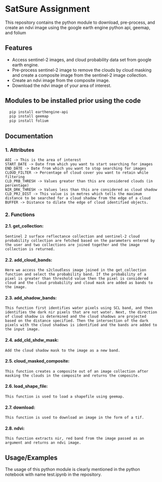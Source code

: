# SatSure Assignment 

This repository contains the python module to download, pre-process, and create an ndvi image using the google earth engine python api, geemap, and folium


## Features

- Access sentinel-2 images, and cloud probability data set from google earth engine.
- Pre-process sentinel-2 image to remove the clouds by cloud masking and create a composite image from the sentinel-2 image collection.
- Create an ndvi image from the composite image.
- Download the ndvi image of your area of interest.


## Modules to be installed prior using the code

```bash
  pip install earthengine-api
  pip install geemap
  pip install folium
```
    

## Documentation

### 1. Attributes
    AOI -> This is the area of interest
    START_DATE -> Date from which you want to start searching for images
    END_DATE -> Date from which you want to stop searching for images
    CLOUD_FILTER -> Percentage of cloud cover you want to retain while filtering
    CLD_PRB_THRESH -> Values greater than this are considered clouds (in percentage)
    NIR_DRK_THRESH -> Values less than this are considered as cloud shadow
    CLD_PRJ_DIST -> This value is in metres which tells the maximum distance to be searched for a cloud shadow from the edge of a cloud
    BUFFER -> Distance to dilate the edge of cloud identified objects.

### 2. Functions
#### 2.1. get_collection:
    Sentinel 2 surface reflectance collection and sentinel-2 cloud probability collection are fetched based on the parameters entered by the user and two collections are joined together and the image collection is returned.

#### 2.2. add_cloud_bands:
    Here we access the s2cloudless image joined in the get_collection function and select the probability band. If the probability of a pixel is greater than threshold value then the pixel is considered cloud and the cloud probability and cloud mask are added as bands to the image.

#### 2.3. add_shadow_bands:
    This function first identifies water pixels using SCL band, and then identifies the dark nir pixels that are not water. Next, the direction of cloud shadow is determined and the cloud shadows are projected based on the distance specified. Then the intersection of the dark pixels with the cloud shadows is identified and the bands are added to the input image.

#### 2.4. add_cld_shdw_mask:
    Add the cloud shadow mask to the image as a new band.

#### 2.5. cloud_masked_composite:
    This function creates a composite out of an image collection after masking the clouds in the composite and returns the composite.

#### 2.6. load_shape_file:
    This function is used to load a shapefile using geemap.

#### 2.7. download: 
    This function is used to download an image in the form of a tif.

#### 2.8. ndvi:
    This function extracts nir, red band from the image passed as an argument and returns an ndvi image.
## Usage/Examples

The usage of this python module is clearly mentioned in the python notebook with name test.ipynb in the repository.
